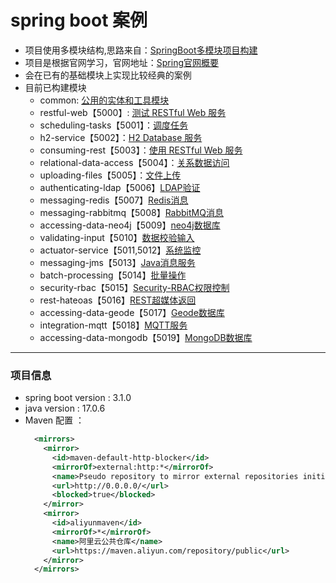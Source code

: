 # spring boot 案例

* 项目使用多模块结构,思路来自：[SpringBoot多模块项目构建](https://cloud.tencent.com/developer/article/2141489)
* 项目是根据官网学习，官网地址：[Spring官网概要](https://spring.io/guides)
* 会在已有的基础模块上实现比较经典的案例
* 目前已构建模块
  * common: [公用的实体和工具模块](./common/HELP.md)
  * restful-web【5000】: [测试 RESTful Web 服务](./restful-web/HELP.md)
  * scheduling-tasks【5001】：[调度任务](./scheduling-tasks/HELP.md)
  * h2-service【5002】：[H2 Database 服务](./h2-service/HELP.md)
  * consuming-rest【5003】：[使用 RESTful Web 服务](./consuming-rest/HELP.md)
  * relational-data-access【5004】：[关系数据访问](./relational-data-access/HELP.md)
  * uploading-files【5005】：[文件上传](./uploading-files/HELP.md)
  * authenticating-ldap【5006】[LDAP验证](./authenticating-ldap/HELP.md)
  * messaging-redis【5007】[Redis消息](./messaging-redis/HELP.md)
  * messaging-rabbitmq【5008】[RabbitMQ消息](./messaging-rabbitmq/HELP.md)
  * accessing-data-neo4j【5009】[neo4j数据库](./accessing-data-neo4j/HELP.md)
  * validating-input【5010】[数据校验输入](./validating-input/HELP.md)
  * actuator-service【5011,5012】[系统监控](./actuator-service/HELP.md)
  * messaging-jms【5013】[Java消息服务](./messaging-jms/HELP.md)
  * batch-processing【5014】[批量操作](./batch-processing/HELP.md)
  * security-rbac【5015】[Security-RBAC权限控制](./security-rbac/HELP.md)
  * rest-hateoas【5016】[REST超媒体返回](./rest-hateoas/HELP.md)
  * accessing-data-geode【5017】[Geode数据库](./accessing-data-geode/HELP.md)
  * integration-mqtt【5018】[MQTT服务](./integration-mqtt/HELP.md)
  * accessing-data-mongodb【5019】[MongoDB数据库](./accessing-data-mongodb/HELP.md)
---
### 项目信息
* spring boot version : 3.1.0
* java version : 17.0.6
* Maven 配置 ：
  ```xml
    <mirrors>
      <mirror>
        <id>maven-default-http-blocker</id>
        <mirrorOf>external:http:*</mirrorOf>
        <name>Pseudo repository to mirror external repositories initially using HTTP.</name>
        <url>http://0.0.0.0/</url>
        <blocked>true</blocked>
      </mirror>
      <mirror>
        <id>aliyunmaven</id>
        <mirrorOf>*</mirrorOf>
        <name>阿里云公共仓库</name>
        <url>https://maven.aliyun.com/repository/public</url>
      </mirror>
    </mirrors>
  ```
